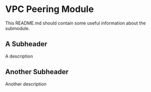 # VPC Peering Module

This README.md should contain some useful information about the submodule.

## A Subheader

A description

## Another Subheader

Another description
